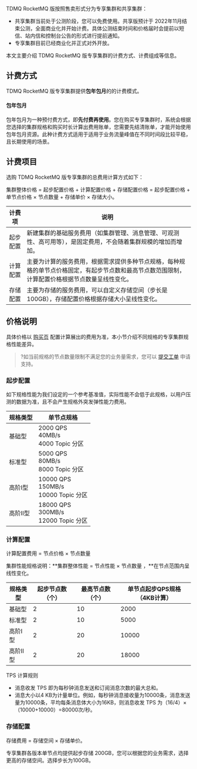 TDMQ RocketMQ 版按照售卖形式分为专享集群和共享集群：

- 共享集群当前处于公测阶段，您可以免费使用。共享版预计于 2022年11月结束公测，全面商业化并开始计费。具体公测结束时间和价格届时会提前以短信、站内信和控制台公告的形式进行提前通知。
- 专享集群目前已经商业化并正式对外开放。 

本文主要介绍 TDMQ RocketMQ 版专享集群的计费方式、计费组成等信息。

## 计费方式

 TDMQ RocketMQ 版专享集群提供**包年包月**的的计费模式。

#### 包年包月

包年包月为一种预付费方式，即**先付费再使用**。您在购买专享集群时，系统会根据您选择的集群规格和购买时长计算出费用账单，您需要先结清账单，才能开始使用包年包月资源。此种计费方式适用于适用于业务流量峰值在不同时间段比较平稳，且长期使用的场景。



## 计费项目

选购 TDMQ RocketMQ 版专享集群的总费用计算方式如下：

集群整体价格 = 起步配置价格 + 计算配置价格 + 存储配置价格 = 起步配置价格 + 单节点价格 × 节点数量 + 存储单价 × 存储大小。

| 计费项   | 说明                                                         |
| -------- | ------------------------------------------------------------ |
| 起步配置 | 新建集群的基础服务费用（如集群管理、消息管理、可观测性、高可用等），是固定费用，不会随着集群规模的增加而增加。 |
| 计算配置 | 主要为计算的服务费用，根据需求提供多种节点规格，每种规格的单节点价格固定，有起步节点数和最高节点数范围限制，计算配置价格根据节点数量呈线性变化。 |
| 存储配置 | 主要为存储的服务费用，可以自定义存储空间（步长是100GB），存储配置价格根据存储大小呈线性变化。 |





## 价格说明

具体价格以 [购买页](https://buy.tencentcloud.com/tdmq?protocol=RocketMQ&rid=1&clusterType=profession) 配置计算展出的费用为准，本小节介绍不同规格的专享集群规格性能差异。

> ?如当前规格的节点数量限制不满足您的业务量需求，您可以 [提交工单](https://console.cloud.tencent.com/workorder/category) 申请支持。



### 起步配置

如下规格性能为我们设定的一个参考基准值，实际性能不会低于此规格，以用户压测的数据为准，且不会产生规格外突发弹性能力费用。

| 规格类型 | 单节点规格                     |
| -------- | ------------------------------ |
| 基础型   | 2000 QPS<br>40MB/s<br>4000 Topic 分区    |
| 标准型   | 5000 QPS<br>80MB/s<br>8000 Topic 分区    |
| 高阶I型  | 10000 QPS<br>150MB/s<br>10000 Topic 分区 |
| 高阶II型 | 18000 QPS<br>300MB/s<br>12000 Topic 分区 |





### 计算配置

计算配置费用 = 节点价格 × 节点数量

集群性能规格说明：**集群整体性能 = 节点性能 × 节点数量 ，**在节点范围内呈线性变化。

| **规格类型** | **起步节点数（个）** | **最高节点数（个）** | **单节点起步QPS规格（4KB计算）** |
| ------------ | -------------------- | -------------------- | -------------------------------- |
| 基础型       | 2                    | 10                   | 2000                             |
| 标准型       | 2                    | 10                   | 5000                             |
| 高阶I型      | 2                    | 20                   | 10000                            |
| 高阶II型     | 2                    | 20                   | 18000                            |

TPS 计算规则

- 消息收发 TPS 即为每秒钟消息发送和订阅消息次数的最大总和。
- 消息大小以4 KB为计量单位。例如，每秒钟消息接收量为10000条，消息发送量为10000条，平均每条消息体大小为16KB，则消息收发 TPS 为（16/4）×（10000+10000）=80000次/秒。



### 存储配置

存储费用 = 存储空间 × 存储单价。

专享集群各版本单节点均提供起步存储 200GB，您可以根据您的业务需求，选择更高的存储空间。选择步长为100GB。
